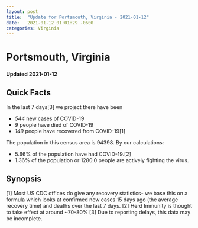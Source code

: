 ```yaml
---
layout: post
title:  "Update for Portsmouth, Virginia - 2021-01-12"
date:   2021-01-12 01:01:29 -0600
categories: Virginia
---
```


# Portsmouth, Virginia
#### Updated 2021-01-12

## Quick Facts

In the last 7 days[3] we project there have been
- *544* new cases of COVID-19
- *9* people have died of COVID-19
- *149* people have recovered from COVID-19[1]

The population in this census area is 94398. By our calculations:
- 5.66% of the population have had COVID-19.[2]
- 1.36% of the population or 1280.0 people are actively fighting the virus.

## Synopsis




[1] Most US CDC offices do give any recovery statistics- we base this on a formula which looks at confirmed new cases
15 days ago (the average recovery time) and deaths over the last 7 days.
[2] Herd Immunity is thought to take effect at around ~70-80%
[3] Due to reporting delays, this data may be incomplete. 
    